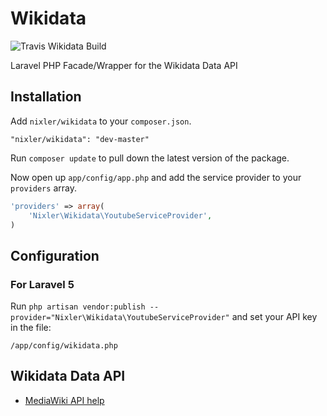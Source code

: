 Wikidata
=========

![Travis Wikidata Build](https://api.travis-ci.org/alaouy/Youtube.svg?branch=master)

Laravel PHP Facade/Wrapper for the Wikidata Data API

## Installation

Add `nixler/wikidata` to your `composer.json`.
```
"nixler/wikidata": "dev-master"
```

Run `composer update` to pull down the latest version of the package.

Now open up `app/config/app.php` and add the service provider to your `providers` array.

```php
'providers' => array(
	'Nixler\Wikidata\YoutubeServiceProvider',
)
```

## Configuration
### For Laravel 5
Run `php artisan vendor:publish --provider="Nixler\Wikidata\YoutubeServiceProvider"` and set your API key in the file:

```
/app/config/wikidata.php
```


## Wikidata Data API
- [MediaWiki API help](https://www.wikidata.org/w/api.php)